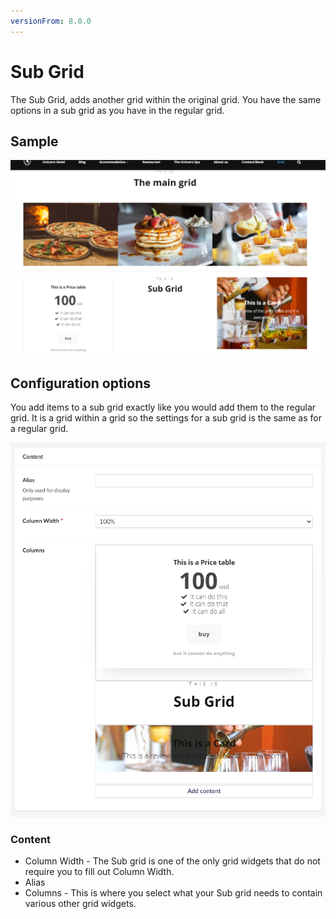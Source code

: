 ```yaml
---
versionFrom: 8.0.0
---
```


# Sub Grid

The Sub Grid, adds another grid within the original grid. You have the same options in a sub grid as you have in the regular grid.

## Sample

![Sub-grid Frontend](images/Sub-front.png)

## Configuration options

You add items to a sub grid exactly like you would add them to the regular grid. It is a grid within a grid so the settings for a sub grid is the same as for a regular grid.

![Sub-grid Backoffice](images/Sub-back.png)

### Content

- Column Width - The Sub grid is one of the only grid widgets that do not require you to fill out Column Width.
- Alias
- Columns - This is where you select what your Sub grid needs to contain various other grid widgets.
